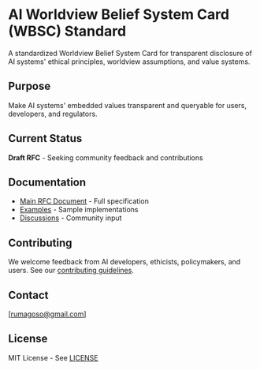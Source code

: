 # AI Worldview Belief System Card (WBSC) Standard

A standardized Worldview Belief System Card for transparent disclosure of AI systems' ethical principles, worldview assumptions, and value systems.

## Purpose
Make AI systems' embedded values transparent and queryable for users, developers, and regulators.

## Current Status
**Draft RFC** - Seeking community feedback and contributions

## Documentation
- [Main RFC Document](./rfc-001-wbsc.json) - Full specification
- [Examples](./examples/) - Sample implementations
- [Discussions](https://github.com/rumagoso/worldview-belief-system-card/discussions) - Community input

## Contributing
We welcome feedback from AI developers, ethicists, policymakers, and users. See our [contributing guidelines](./CONTRIBUTING.md).

## Contact
[rumagoso@gmail.com]

## License
MIT License - See [LICENSE](./LICENSE)
